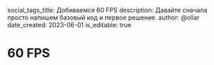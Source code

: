 social_tags_title: Добиваемся 60 FPS
description: Давайте сначала просто напишем базовый код и первое решение.
author: @ollar
date_created: 2023-06-01
is_editable: true

# 60 FPS


